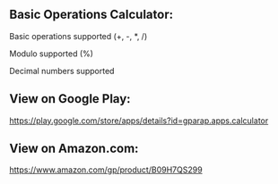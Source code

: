 Basic Operations Calculator:
----------------------------
Basic operations supported (+, -, *, /)

Modulo supported (%)

Decimal numbers supported

View on Google Play:
--------------------
https://play.google.com/store/apps/details?id=gparap.apps.calculator

View on Amazon.com:
--------------------
https://www.amazon.com/gp/product/B09H7QS299
